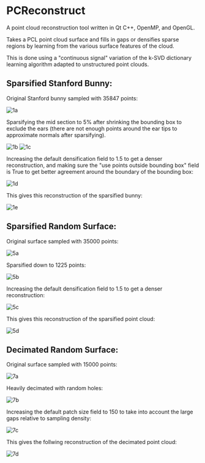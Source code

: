 # PCReconstruct

A point cloud reconstruction tool written in Qt C++, OpenMP, and OpenGL.

Takes a PCL point cloud surface and fills in gaps or densifies sparse regions by learning from the various surface features of the cloud.

This is done using a "continuous signal" variation of the k-SVD dictionary learning algorithm adapted to unstructured point clouds.

## Sparsified Stanford Bunny:
Original Stanford bunny sampled with 35847 points: 

![1a](https://github.com/codearxiv/PCReconstruct/blob/master/images/Capture1a.PNG)

Sparsifying the mid section to 5% after shrinking the bounding box to exclude
the ears (there are not enough points around the ear tips to approximate normals 
after sparsifying).

![1b](https://github.com/codearxiv/PCReconstruct/blob/master/images/Capture1b.PNG)
![1c](https://github.com/codearxiv/PCReconstruct/blob/master/images/Capture1c.PNG)

Increasing the default densification field to 1.5 to get a denser reconstruction,
and making sure the "use points outside bounding box" field is True to get better
agreement around the boundary of the bounding box:

![1d](https://github.com/codearxiv/PCReconstruct/blob/master/images/Capture1d.PNG)

This gives this reconstruction of the sparsified bunny: 

![1e](https://github.com/codearxiv/PCReconstruct/blob/master/images/Capture1e.PNG)



## Sparsified Random Surface:
Original surface sampled with 35000 points: 

![5a](https://github.com/codearxiv/PCReconstruct/blob/master/images/Capture5a.PNG)

Sparsified down to 1225 points: 

![5b](https://github.com/codearxiv/PCReconstruct/blob/master/images/Capture5b.PNG)

Increasing the default densification field to 1.5 to get a denser reconstruction:

![5c](https://github.com/codearxiv/PCReconstruct/blob/master/images/Capture5c.PNG)

This gives this reconstruction of the sparsified point cloud: 

![5d](https://github.com/codearxiv/PCReconstruct/blob/master/images/Capture5d.PNG)


## Decimated Random Surface:
Original surface sampled with 15000 points:

![7a](https://github.com/codearxiv/PCReconstruct/blob/master/images/Capture7a.PNG)

Heavily decimated with random holes:

![7b](https://github.com/codearxiv/PCReconstruct/blob/master/images/Capture7b.PNG)

Increasing the default patch size field to 150 to take into account the large gaps relative to sampling density:

![7c](https://github.com/codearxiv/PCReconstruct/blob/master/images/Capture7c.PNG)

This gives the follwing reconstruction of the decimated point cloud:

![7d](https://github.com/codearxiv/PCReconstruct/blob/master/images/Capture7d.PNG)

